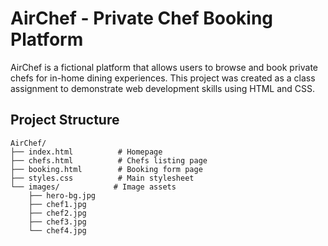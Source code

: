 # AirChef - Private Chef Booking Platform

AirChef is a fictional platform that allows users to browse and book private chefs for in-home dining experiences. This project was created as a class assignment to demonstrate web development skills using HTML and CSS.

## Project Structure

```
AirChef/
├── index.html          # Homepage
├── chefs.html          # Chefs listing page
├── booking.html        # Booking form page
├── styles.css          # Main stylesheet
└── images/            # Image assets
    ├── hero-bg.jpg
    ├── chef1.jpg
    ├── chef2.jpg
    ├── chef3.jpg
    └── chef4.jpg
```

